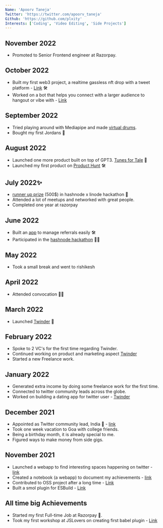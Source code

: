 ```yaml
---
Name: 'Apoorv Taneja'
Twitter: 'https://twitter.com/apoorv_taneja'
Github: 'https://github.com/plxity'
Interests: ['Coding', 'Video Editing', 'Side Projects']
---
```


## November 2022
- Promoted to Senior Frontend engineer at Razorpay.

## October 2022
- Built my first web3 project, a realtime gassless nft drop with a tweet platform - [Link](http://twift.club/) 🛠
- Worked on a bot that helps you connect with a larger audience to hangout or vibe with - [Link](https://twitter.com/@2by7bot)
## September 2022
- Tried playing around with Mediapipe and made [virtual drums](https://plxity.github.io/Drums-with-hand-recognition/).
- Bought my first Jordans 👟

## August 2022
- Launched one more product built on top of GPT3. [Tunes for Tale](http://tunesfortales.fun/) 🎉
- Launched my first product on [Product Hunt](https://www.producthunt.com/posts/tunes-for-tales) 🛠

## July 2022✨
- [runner up prize](https://townhall.hashnode.com/linode-x-hashnode-hackathon-winners) (500$) in hashnode x linode hackathon 🎉
- Attended a lot of meetups and networked with great people.
- Completed one year at razorpay 

## June 2022
- Built an [app](http://get-referral.vercel.app/) to manage referrals easily 🛠
- Participated in the [hashnode hackathon](https://townhall.hashnode.com/linode-x-hashnode-hackathon-winners) 🧑‍💻

## May 2022
- Took a small break and went to rishikesh

## April 2022
- Attended convocation 👨‍🎓
## March 2022
- Launched [Twinder](http://twinder.fun/) 💜

## February 2022
- Spoke to 2 VC's for the first time regarding Twinder.
- Continued working on product and marketing aspect [Twinder](http://twinder.fun/)
- Started a new Freelance work. 


## January 2022
- Generated extra income by doing some freelance work for the first time. 
- Connected to twitter community leads across the globe.
- Worked on building a dating app for twitter user - [Twinder](http://twinder.fun/)


## December 2021
- Appointed as Twitter community lead, India 🎉 - [link](https://twitter.com/pragdua/status/1467559757087068162)
- Took one week vacation to Goa with college friends.
- Being a birthday month, it is already special to me. 
- Figured ways to make money from side gigs.


## November 2021
- Launched a webapp to find interesting spaces happening on twitter - [link](https://lookfora.space/)
- Created a notebook (a webapp) to document my achievements - [link](https://www.achievementsof.life/plxity)
- Contributed to OSS project after a long time - [Link](https://github.com/thysultan/stylis.js/pull/276)
- Built a smol plugin for ESBuild - [Link](https://github.com/plxity/esbuild-cross-browser-css)

## All time big Achievements

- Started my first Full-time Job at Razorpay 🎉.
- Took my first workshop at JSLovers on creating first babel plugin - [Link](https://www.youtube.com/watch?v=dgK__fSFZzc)
